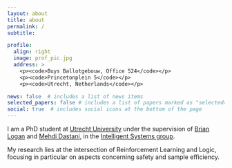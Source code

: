 ```yaml
---
layout: about
title: about
permalink: /
subtitle:

profile:
  align: right
  image: prof_pic.jpg
  address: >
    <p><code>Buys Ballotgebouw, Office 524</code></p>
    <p><code>Princetonplein 5</code></p>
    <p><code>Utrecht, Netherlands</code></p>

news: false  # includes a list of news items
selected_papers: false # includes a list of papers marked as "selected={true}"
social: true  # includes social icons at the bottom of the page
---
```


I am a PhD student at [Utrecht University](https://uu.nl/en) under the supervision of [Brian Logan](https://alechina-logan.net/brian/) and [Mehdi Dastani](https://www.uu.nl/staff/mmdastani), in the [Intelligent Systems group](https://www.uu.nl/en/research/intelligent-software-systems/intelligent-systems).

My research lies at the intersection of Reinforcement Learning and Logic, focusing in particular on aspects concerning safety and sample efficiency.
